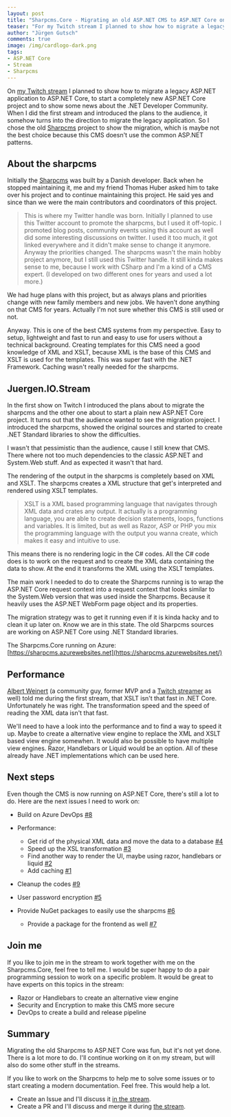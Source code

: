 ```yaml
---
layout: post
title: "Sharpcms.Core - Migrating an old ASP.NET CMS to ASP.NET Core on Twitch"
teaser: "For my Twitch stream I planned to show how to migrate a legacy ASP.NET application to ASP.NET Core, to start a completely new ASP.NET Core project and to show some news about the .NET Developer Community. When I did the first stream and introduced the plans to the audience, it somehow turns into the direction to migrate the legacy application. "
author: "Jürgen Gutsch"
comments: true
image: /img/cardlogo-dark.png
tags: 
- ASP.NET Core
- Stream
- Sharpcms
---
```


On [my Twitch stream](https://www.twitch.tv/juergengutsch) I planned to show how to migrate a legacy ASP.NET application to ASP.NET Core, to start a completely new ASP.NET Core project and to show some news about the .NET Developer Community. When I did the first stream and introduced the plans to the audience, it somehow turns into the direction to migrate the legacy application. So I chose the old [Sharpcms](https://github.com/JuergenGutschOnTwitch/Sharpcms.Core) project to show the migration, which is maybe not the best choice because this CMS doesn't use the common ASP.NET patterns. 

## About the sharpcms

Initially the [Sharpcms](https://github.com/JuergenGutschOnTwitch/Sharpcms.Core) was built by a Danish developer. Back when he stopped maintaining it, me and my friend Thomas Huber asked him to take over his project and to continue maintaining this project. He said yes and since than we were the main contributors and coordinators of this project.

> This is where my Twitter handle was born. Initially I planned to use this Twitter account to promote the sharpcms, but I used it off-topic. I promoted blog posts, community events using this account as well did some interesting discussions on twitter. I used it too much, it got linked everywhere and it didn't make sense to change it anymore. 
> Anyway the priorities changed. The sharpcms wasn't the main hobby project anymore, but I still used this Twitter handle. It still kinda makes sense to me, because I work with CSharp and I'm a kind of a CMS expert. (I developed on two different ones for years and used a lot more.)

We had huge plans with this project, but as always plans and priorities change with new family members and new jobs. We haven't done anything on that CMS for years. Actually I'm not sure whether this CMS is still used or not.

Anyway. This is one of the best CMS systems from my perspective. Easy to setup, lightweight and fast to run and easy to use for users without a technical background. Creating templates for this CMS need a good knowledge of XML and XSLT, because XML is the base of this CMS and XSLT is used for the templates. This was super fast with the .NET Framework. Caching wasn't really needed for the sharpcms.

## Juergen.IO.Stream

In the first show on Twitch I introduced the plans about to migrate the sharpcms and the other one about to start a plain new ASP.NET Core project. It turns out that the audience wanted to see the migration project. I introduced the sharpcms, showed the original sources and started to create .NET Standard libraries to show the difficulties.

I wasn't that pessimistic than the audience, cause I still knew that CMS. There where not too much dependencies to the classic ASP.NET and System.Web stuff. And as expected it wasn't that hard.

The rendering of the output in the sharpcms is completely based on XML and XSLT. The sharpcms creates a XML structure that get's interpreted and rendered using XSLT templates. 

> XSLT is a XML based programming language that navigates through XML data and crates any output. It actually is a programming language, you are able to create decision statements, loops, functions and variables. It is limited, but as well as Razor, ASP or PHP you mix the programming language with the output you wanna create, which makes it easy and intuitive to use.

This means there is no rendering logic in the C# codes. All the C# code does is to work on the request and to create the XML data containing the data to show. At the end it transforms the XML using the XSLT templates.

The main work I needed to do to create the Sharpcms running is to wrap the ASP.NET Core request context into a request context that looks similar to the System.Web version that was used inside the Sharpcms. Because it heavily uses the ASP.NET WebForm page object and its properties. 

The migration strategy was to get it running even if it is kinda hacky and to clean it up later on. Know we are in this state. The old Sharpcms sources are working on ASP.NET Core using .NET Standard libraries.

The Sharpcms.Core running on Azure: [https://sharpcms.azurewebsites.net](https://sharpcms.azurewebsites.net/)

## Performance

[Albert Weinert](https://blog.der-albert.com) (a community guy, former MVP and a [Twitch streamer](https://www.twitch.tv/deralbertlive) as well) told me during the first stream, that XSLT isn't that fast in .NET Core. Unfortunately he was right. The transformation speed and the speed of reading the XML data isn't that fast.

We'll need to have a look into the performance and to find a way to speed it up. Maybe to create a alternative view engine to replace the XML and XSLT based view engine somewhen. It would also be possible to have multiple view engines. Razor, Handlebars or Liquid would be an option. All of these already have .NET implementations which can be used here.

## Next steps

Even though the CMS is now running on ASP.NET Core, there's still a lot to do. Here are the next issues I need to work on:

* Build on Azure DevOps [#8](https://github.com/JuergenGutschOnTwitch/Sharpcms.Core/issues/8)

* Performance:
  * Get rid of the physical XML data and move the data to a database [#4](https://github.com/JuergenGutschOnTwitch/Sharpcms.Core/issues/4)
  * Speed up the XSL transformation [#3](https://github.com/JuergenGutschOnTwitch/Sharpcms.Core/issues/3)
  * Find another way to render the UI, maybe using razor, handlebars or liquid [#2](https://github.com/JuergenGutschOnTwitch/Sharpcms.Core/issues/2)
  * Add caching [#1](https://github.com/JuergenGutschOnTwitch/Sharpcms.Core/issues/1)
* Cleanup the codes [#9](https://github.com/JuergenGutschOnTwitch/Sharpcms.Core/issues/9)
* User password encryption [#5](https://github.com/JuergenGutschOnTwitch/Sharpcms.Core/issues/5)
* Provide NuGet packages to easily use the sharpcms [#6](https://github.com/JuergenGutschOnTwitch/Sharpcms.Core/issues/6)
  * Provide a package for the frontend as well [#7](https://github.com/JuergenGutschOnTwitch/Sharpcms.Core/issues/7)

## Join me

If you like to join me in the stream to work together with me on the Sharpcms.Core, feel free to tell me. I would be super happy to do a pair programming session to work on a specific problem. It would be great to have experts on this topics in the stream:

* Razor or Handlebars to create an alternative view engine 
* Security and Encryption to make this CMS more secure
* DevOps to create a build and release pipeline 

## Summary

Migrating the old Sharpcms to ASP.NET Core was fun, but it's not yet done. There is a lot more to do. I'll continue working on it on my stream, but will also do some other stuff in the streams. 

If you like to work on the Sharpcms to help me to solve some issues or to start creating a modern documentation. Feel free. This would help a lot. 

- Create an Issue and I'll discuss it [in the stream](https://www.twitch.tv/juergengutsch). 
- Create a PR and I'll discuss and merge it during [the stream](https://www.twitch.tv/juergengutsch).